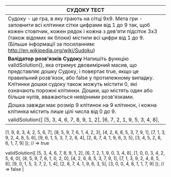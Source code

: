 
| **СУДОКУ ТЕСТ** |
|----------------------|
|Судоку - це гра, в яку грають на сітці 9x9. Мета гри - заповнити всі клітинки сітки цифрами від 1 до 9 так, щоб кожен стовпчик, кожен рядок і кожна з дев'яти підсіток 3х3 (також відомих як блоки) містили всі цифри від 1 до 9. (Більше інформації за посиланням: http://en.wikipedia.org/wiki/Sudoku) |
| **Валідатор розв'язків Судоку** Напишіть функцію validSolution(), яка отримує двовимірний масив, що представляє дошку Судоку, і повертає true, якщо це правильний розв'язок, або false у протилежному випадку. Клітинки дошки судоку також можуть містити 0, які означають порожні клітинки. Дошки, що містять один або більше нулів, вважаються невірними розв'язками.
Дошка завжди має розмір 9 клітинок на 9 клітинок, і кожна клітинка містить лише цілі числа від 0 до 9. |
| validSolution([ [5, 3, 4, 6, 7, 8, 9, 1, 2], [6, 7, 2, 1, 9, 5, 3, 4, 8],
  [1, 9, 8, 3, 4, 2, 5, 6, 7],
  [8, 5, 9, 7, 6, 1, 4, 2, 3],
  [4, 2, 6, 8, 5, 3, 7, 9, 1],
  [7, 1, 3, 9, 2, 4, 8, 5, 6],
  [9, 6, 1, 5, 3, 7, 2, 8, 4],
  [2, 8, 7, 4, 1, 9, 6, 3, 5],
  [3, 4, 5, 2, 8, 6, 1, 7, 9]
]); // => true
    
 validSolution([
  [5, 3, 4, 6, 7, 8, 9, 1, 2], 
  [6, 7, 2, 1, 9, 0, 3, 4, 8],
  [1, 0, 0, 3, 4, 2, 5, 6, 0],
  [8, 5, 9, 7, 6, 1, 0, 2, 0],
  [4, 2, 6, 8, 5, 3, 7, 9, 1],
  [7, 1, 3, 9, 2, 4, 8, 5, 6],
  [9, 0, 1, 5, 3, 7, 2, 1, 4],
  [2, 8, 7, 4, 1, 9, 6, 3, 5],
  [3, 0, 0, 4, 8, 1, 1, 7, 9]
]); // => false |
